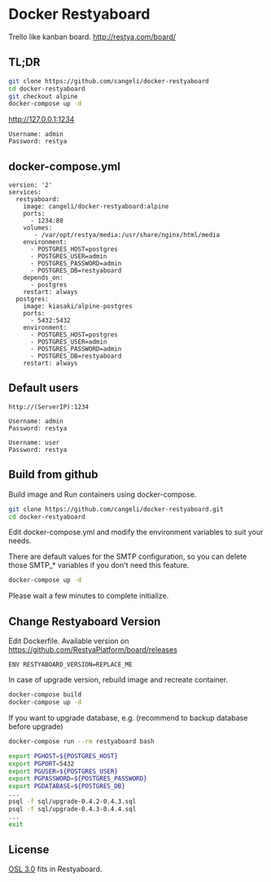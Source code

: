 Docker Restyaboard
===================

Trello like kanban board. http://restya.com/board/

TL;DR
-----

```bash
git clone https://github.com/cangeli/docker-restyaboard
cd docker-restyaboard
git checkout alpine
docker-compose up -d
```
http://127.0.0.1:1234
```
Username: admin
Password: restya
```

docker-compose.yml
------------------
```
version: '2'
services:
  restyaboard:
    image: cangeli/docker-restyaboard:alpine
    ports:
      - 1234:80
    volumes:
       - /var/opt/restya/media:/usr/share/nginx/html/media
    environment:
      - POSTGRES_HOST=postgres
      - POSTGRES_USER=admin
      - POSTGRES_PASSWORD=admin
      - POSTGRES_DB=restyaboard
    depends_on:
      - postgres
    restart: always
  postgres:
    image: kiasaki/alpine-postgres
    ports:
      - 5432:5432
    environment:
      - POSTGRES_HOST=postgres
      - POSTGRES_USER=admin
      - POSTGRES_PASSWORD=admin
      - POSTGRES_DB=restyaboard
    restart: always
```


Default users
-------------
```
http://(ServerIP):1234

Username: admin
Password: restya

Username: user
Password: restya
```


Build from github
-----------------

Build image and Run containers using docker-compose.

``` bash
git clone https://github.com/cangeli/docker-restyaboard.git
cd docker-restyaboard
```

Edit docker-compose.yml and modify the environment variables to suit your needs.

There are default values for the SMTP configuration,
so you can delete those SMTP_* variables if you don't need this feature.

``` bash
docker-compose up -d
```

Please wait a few minutes to complete initialize.


Change Restyaboard Version
--------------------------

Edit Dockerfile.
Available version on https://github.com/RestyaPlatform/board/releases

```
ENV RESTYABOARD_VERSION=REPLACE_ME
```

In case of upgrade version, rebuild image and recreate container.

```sh
docker-compose build
docker-compose up -d
```

If you want to upgrade database, e.g.
(recommend to backup database before upgrade)

```sh
docker-compose run --rm restyaboard bash

export PGHOST=${POSTGRES_HOST}
export PGPORT=5432
export PGUSER=${POSTGRES_USER}
export PGPASSWORD=${POSTGRES_PASSWORD}
export PGDATABASE=${POSTGRES_DB}
...
psql -f sql/upgrade-0.4.2-0.4.3.sql
psql -f sql/upgrade-0.4.3-0.4.4.sql
...
exit
```


License
------------------------------

[OSL 3.0](LICENSE.txt) fits in Restyaboard.
